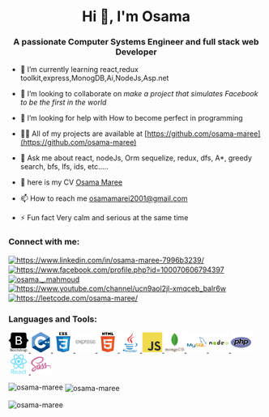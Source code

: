 <h1 align="center" class="text-success">Hi 👋, I'm Osama</h1>
<h3 align="center">A passionate Computer Systems Engineer and full stack web Developer</h3>

- 🌱 I’m currently learning react,redux toolkit,express,MonogDB,Ai,NodeJs,Asp.net

- 👯 I’m looking to collaborate on *make a project that simulates Facebook to be the first in the world*

- 🤝 I’m looking for help with How to become perfect in programming 

- 👨‍💻 All of my projects are available at [https://github.com/osama-maree](https://github.com/osama-maree)

- 💬 Ask me about react, nodeJs, Orm sequelize, redux, dfs, A*, greedy search, bfs, lfs, ids, etc.....
- 💬 here is my CV <a  href="https://drive.google.com/file/d/11mAYCuq3Rx9z3T79uzOr_6l_AJOCpzX9/view?usp=sharing" >Osama Maree </a>
- 📫 How to reach me osamamarei2001@gmail.com

- ⚡ Fun fact Very calm and serious at the same time

<h3 align="left">Connect with me:</h3>
<p align="left">
<a href="https://www.linkedin.com/in/osama-maree-7996b3239/" target="blank"><img align="center" src="https://raw.githubusercontent.com/rahuldkjain/github-profile-readme-generator/master/src/images/icons/Social/linked-in-alt.svg" alt="https://www.linkedin.com/in/osama-maree-7996b3239/" height="30" width="40" /></a>
<a href="https://www.facebook.com/profile.php?id=100070606794397" target="blank"><img align="center" src="https://raw.githubusercontent.com/rahuldkjain/github-profile-readme-generator/master/src/images/icons/Social/facebook.svg" alt="https://www.facebook.com/profile.php?id=100070606794397" height="30" width="40" /></a>
<a href="https://instagram.com/osama._.mahmoud" target="blank"><img align="center" src="https://raw.githubusercontent.com/rahuldkjain/github-profile-readme-generator/master/src/images/icons/Social/instagram.svg" alt="osama._.mahmoud" height="30" width="40" /></a>
<a href="https://www.youtube.com/channel/UCN9AoL2JL-XmQcEB_baLr6w" target="blank"><img align="center" src="https://raw.githubusercontent.com/rahuldkjain/github-profile-readme-generator/master/src/images/icons/Social/youtube.svg" alt="https://www.youtube.com/channel/ucn9aol2jl-xmqceb_balr6w" height="30" width="40" /></a>
<a href="https://leetcode.com/Osama-Maree/" target="blank"><img align="center" src="https://raw.githubusercontent.com/rahuldkjain/github-profile-readme-generator/master/src/images/icons/Social/leet-code.svg" alt="https://leetcode.com/osama-maree/" height="30" width="40" /></a>
</p>

<h3 align="left">Languages and Tools:</h3>
<p align="left"> <a href="https://getbootstrap.com" target="_blank" rel="noreferrer"> <img src="https://raw.githubusercontent.com/devicons/devicon/master/icons/bootstrap/bootstrap-plain-wordmark.svg" alt="bootstrap" width="40" height="40"/> </a> <a href="https://www.w3schools.com/cpp/" target="_blank" rel="noreferrer"> <img src="https://raw.githubusercontent.com/devicons/devicon/master/icons/cplusplus/cplusplus-original.svg" alt="cplusplus" width="40" height="40"/> </a> <a href="https://www.w3schools.com/css/" target="_blank" rel="noreferrer"> <img src="https://raw.githubusercontent.com/devicons/devicon/master/icons/css3/css3-original-wordmark.svg" alt="css3" width="40" height="40"/> </a> <a href="https://expressjs.com" target="_blank" rel="noreferrer"> <img src="https://raw.githubusercontent.com/devicons/devicon/master/icons/express/express-original-wordmark.svg" alt="express" width="40" height="40"/> </a> <a href="https://www.w3.org/html/" target="_blank" rel="noreferrer"> <img src="https://raw.githubusercontent.com/devicons/devicon/master/icons/html5/html5-original-wordmark.svg" alt="html5" width="40" height="40"/> </a> <a href="https://www.java.com" target="_blank" rel="noreferrer"> <img src="https://raw.githubusercontent.com/devicons/devicon/master/icons/java/java-original.svg" alt="java" width="40" height="40"/> </a> <a href="https://developer.mozilla.org/en-US/docs/Web/JavaScript" target="_blank" rel="noreferrer"> <img src="https://raw.githubusercontent.com/devicons/devicon/master/icons/javascript/javascript-original.svg" alt="javascript" width="40" height="40"/> </a> <a href="https://www.mongodb.com/" target="_blank" rel="noreferrer"> <img src="https://raw.githubusercontent.com/devicons/devicon/master/icons/mongodb/mongodb-original-wordmark.svg" alt="mongodb" width="40" height="40"/> </a> <a href="https://www.mysql.com/" target="_blank" rel="noreferrer"> <img src="https://raw.githubusercontent.com/devicons/devicon/master/icons/mysql/mysql-original-wordmark.svg" alt="mysql" width="40" height="40"/> </a> <a href="https://nodejs.org" target="_blank" rel="noreferrer"> <img src="https://raw.githubusercontent.com/devicons/devicon/master/icons/nodejs/nodejs-original-wordmark.svg" alt="nodejs" width="40" height="40"/> </a> <a href="https://www.php.net" target="_blank" rel="noreferrer"> <img src="https://raw.githubusercontent.com/devicons/devicon/master/icons/php/php-original.svg" alt="php" width="40" height="40"/> </a> <a href="https://reactjs.org/" target="_blank" rel="noreferrer"> <img src="https://raw.githubusercontent.com/devicons/devicon/master/icons/react/react-original-wordmark.svg" alt="react" width="40" height="40"/> </a> <a href="https://sass-lang.com" target="_blank" rel="noreferrer"> <img src="https://raw.githubusercontent.com/devicons/devicon/master/icons/sass/sass-original.svg" alt="sass" width="40" height="40"/> </a> </p>

<p><img align="left" src="https://github-readme-stats.vercel.app/api/top-langs?username=osama-maree&show_icons=true&locale=en&layout=compact" alt="osama-maree" /></p>

<p>&nbsp;<img align="center" src="https://github-readme-stats.vercel.app/api?username=osama-maree&show_icons=true&locale=en" alt="osama-maree" /></p>

<p><img align="center" src="https://github-readme-streak-stats.herokuapp.com/?user=osama-maree&" alt="osama-maree" /></p>
